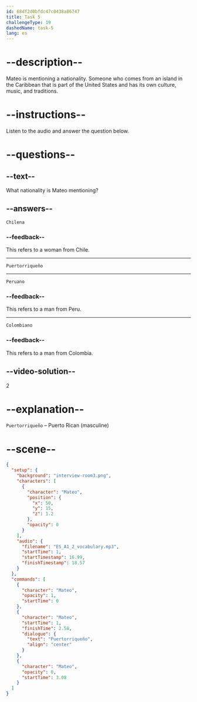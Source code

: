 ```yaml
---
id: 68df2d0bfdc47c0438a86747
title: Task 5
challengeType: 19
dashedName: task-5
lang: es
---
```


<!-- (audio) Mateo: Puertorriqueño. -->

# --description--

Mateo is mentioning a nationality. Someone who comes from an island in the Caribbean that is part of the United States and has its own culture, music, and traditions.

# --instructions--

Listen to the audio and answer the question below.

# --questions--

## --text--

What nationality is Mateo mentioning?

## --answers--

`Chilena`

### --feedback--

This refers to a woman from Chile.

---

`Puertorriqueño`

---

`Peruano`

### --feedback--

This refers to a man from Peru.

---

`Colombiano`

### --feedback--

This refers to a man from Colombia.

## --video-solution--

2

# --explanation--

`Puertorriqueño` – Puerto Rican (masculine)

# --scene--

```json
{
  "setup": {
    "background": "interview-room3.png",
    "characters": [
      {
        "character": "Mateo",
        "position": {
          "x": 50,
          "y": 15,
          "z": 1.2
        },
        "opacity": 0
      }
    ],
    "audio": {
      "filename": "ES_A1_2_vocabulary.mp3",
      "startTime": 1,
      "startTimestamp": 16.99,
      "finishTimestamp": 18.57
    }
  },
  "commands": [
    {
      "character": "Mateo",
      "opacity": 1,
      "startTime": 0
    },
    {
      "character": "Mateo",
      "startTime": 1,
      "finishTime": 2.58,
      "dialogue": {
        "text": "Puertorriqueño",
        "align": "center"
      }
    },
    {
      "character": "Mateo",
      "opacity": 0,
      "startTime": 3.08
    }
  ]
}
```
